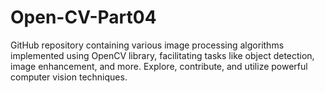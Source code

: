 # Open-CV-Part04
GitHub repository containing various image processing algorithms implemented using OpenCV library, facilitating tasks like object detection, image enhancement, and more. Explore, contribute, and utilize powerful computer vision techniques.
